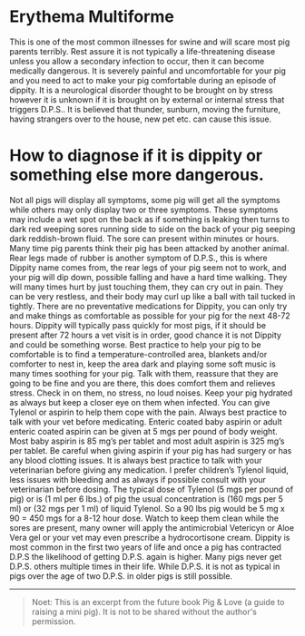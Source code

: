 <!-- TITLE: Dippity Pig Syndrome (DPS) or Bleeding Back Syndrome -->
<!-- SUBTITLE: By Scott R. Murdock -->

# Erythema Multiforme
This is one of the most common illnesses for swine and will scare most pig parents terribly. Rest assure it is not typically a life-threatening disease unless you allow a secondary infection to occur, then it can become medically dangerous. It is severely painful and uncomfortable for your pig and you need to act to make your pig comfortable during an episode of dippity. It is a neurological disorder thought to be brought on by stress however it is unknown if it is brought on by external or internal stress that triggers D.P.S.. It is believed that thunder, sunburn, moving the furniture, having strangers over to the house, new pet etc. can cause this issue.

# How to diagnose if it is dippity or something else more dangerous.
Not all pigs will display all symptoms, some pig will get all the symptoms while others may only display two or three symptoms. These symptoms may include a wet spot on the back as if something is leaking then turns to dark red weeping sores running side to side on the back of your pig seeping dark reddish-brown fluid. The sore can present within minutes or hours. Many time pig parents think their pig has been attacked by another animal. Rear legs made of rubber is another symptom of D.P.S., this is where Dippity name comes from, the rear legs of your pig seem not to work, and your pig will dip down, possible falling and have a hard time walking. They will many times hurt by just touching them, they can cry out in pain. They can be very restless, and their body may curl up like a ball with tail tucked in tightly. There are no preventative medications for Dippity, you can only try and make things as comfortable as possible for your pig for the next 48-72 hours. Dippity will typically pass quickly for most pigs, if it should be present after 72 hours a vet visit is in order, good chance it is not Dippity and could be something worse. Best practice to help your pig to be comfortable is to find a temperature-controlled area, blankets and/or comforter to nest in, keep the area dark and playing some soft music is many times soothing for your pig. Talk with them, reassure that they are going to be fine and you are there, this does comfort them and relieves stress. Check in on them, no stress, no loud noises. Keep your pig hydrated as always but keep a closer eye on them when infected. You can give Tylenol or aspirin to help them cope with the pain. Always best practice to talk with your vet before medicating. Enteric coated baby aspirin or adult enteric coated aspirin can be given at 5 mgs per pound of body weight. Most baby aspirin is 85 mg’s per tablet and most adult aspirin is 325 mg’s per tablet. Be careful when giving aspirin if your pig has had surgery or has any blood clotting issues. It is always best practice to talk with your veterinarian before giving any medication. I prefer children’s Tylenol liquid, less issues with bleeding and as always if possible consult with your veterinarian before dosing. The typical dose of Tylenol (5 mgs per pound of pig) or is (1 ml per 6 lbs.) of pig the usual concentration is (160 mgs per 5 ml) or (32 mgs per 1 ml) of liquid Tylenol. So a 90 lbs pig would be 5 mg x 90 = 450 mgs for a 8-12 hour dose. Watch to keep them clean while the sores are present, many owner will apply the antimicrobial Vetericyn or Aloe Vera gel or your vet may even prescribe a hydrocortisone cream. Dippity is most common in the first two years of life and once a pig has contracted D.P.S the likelihood of getting D.P.S. again is higher. Many pigs never get D.P.S. others multiple times in their life. While D.P.S. it is not as typical in pigs over the age of two D.P.S. in older pigs is still possible.

---

> Noet: This is an excerpt from the future book Pig & Love (a guide to raising a mini pig). It is not to be shared without the author's permission.